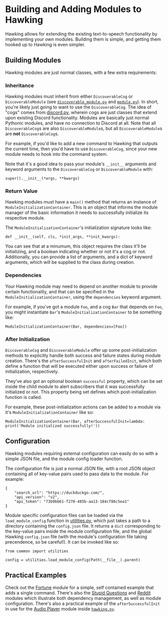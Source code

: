 # Building and Adding Modules to Hawking

Hawking allows for extending the existing text-to-speech functionality by implementing your own modules. Building them is simple, and getting them hooked up to Hawking is even simpler.

## Building Modules

Hawking modules are just normal classes, with a few extra requirements:

### Inheritance

Hawking modules must inherit from either `DiscoverableCog` or `DiscoverableModule` (see [`discoverable_module.py`](https://github.com/naschorr/hawking/blob/master/code/common/module/discoverable_module.py) and [`module.py`](https://github.com/naschorr/hawking/blob/master/code/common/module/module.py)). In short, you're likely just going to want to use the `DiscoverableCog`. The idea of "cogs" comes from [discord.py](https://github.com/Rapptz/discord.py), wherein cogs are just classes that extend upon existing Discord functionality. Modules are basically just normal Pythonic modules, and have no connection to Discord at all. Note that all `DiscoverableCog`s are also `DiscoverableModule`s, but all `DiscoverableModule`s are **not** `DiscoverableCog`s.

For example, if you'd like to add a new command to Hawking that outputs the current time, then you'd have to use `DiscoverableCog`, since your new module needs to hook into the command system.

Note that it's a good idea to pass your module's `__init__` arguments and keyword arguments to the `DiscoverableCog` or `DiscoverableModule` with:

```
super().__init__(*args, **kwargs)
```

### Return Value

Hawking modules must have a `main()` method that returns an instance of `ModuleInitializationContainer`. This is an object that informs the module manager of the basic information it needs to successfully initialize its respective module.

The `ModuleInitializationContainer`'s initialization signature looks like:

```
def __init__(self, cls, *init_args, **init_kwargs):
```

You can see that at a minumum, this object requires the class it'll be initializing, and a boolean indicating whether or not it's a cog or not. Additionally, you can provide a list of arguments, and a dict of keyword arguments, which will be supplied to the class during creation.

### Dependencies

Your Hawking module may need to depend on another module to provide certain functionality, and that can be specified in the `ModuleInitializationContainer`, using the `dependencies` keyword argument.

For example, if you've got a module `Foo`, and a cog `Bar` that depends on `Foo`, you might instantiate `Bar`'s `ModuleInitializationContainer` to be something like:

```
ModuleInitializationContainer(Bar, dependencies=[Foo])
```

### After Initialization

`DiscoverableCog` and `DiscoverableModule` offer up some post-initialization methods to explicitly handle both success and failure states during module creation. There's the `afterSuccessfulInit` and `afterFailedInit`, which both define a function that will be executed either upon success or failure of initialization, respectively.

They've also got an optional boolean `successful` property, which can be set inside the child module to alert subscribers that it was successfully initialized or not. This property being set defines which post-initialization function is called.

For example, these post-initialization actions can be added to a module via it's `ModuleInitializationContainer` like so:

```
ModuleInitializationContainer(Bar, afterSuccessfulInit=lambda: print('Module initialized successfully!'))
```

## Configuration

Hawking modules requiring external configuration can easily do so with a simple JSON file, and the module config loader function.

The configuration file is just a normal JSON file, with a root JSON object containing all of key-value pairs used to pass data to the module. For example:

```
{
    "search_url": "https://duckduckgo.com/",
    "api_version": "v2",
    "api_token": "73b9bb61-f270-485b-aa13-184cf86c5ea1"
}
```

Module specific configuration files can be loaded via the `load_module_config` function in [utilities.py](https://github.com/naschorr/hawking/blob/master/code/common/utilities.py), which just takes a path to a directory containing the `config.json` file. It returns a `dict` corresponding to the key-value pairs inside the module configuration file, and the global Hawking `config.json` file (with the module's configuration file taking precendence, so be careful!). It can be invoked like so:

```
from common import utilities

config = utilities.load_module_config(Path(__file__).parent)
```

## Practical Examples

Check out the [Fortune](https://github.com/naschorr/hawking/blob/master/modules/fortune/fortune.py) module for a simple, self contained example that adds a single command. There's also the [Stupid Questions](https://github.com/naschorr/hawking/blob/master/modules/stupid_questions/stupid_questions.py) and [Reddit](https://github.com/naschorr/hawking/blob/master/modules/reddit/reddit.py) modules which illustrate both dependency management, as well as module configuration. There's also a practical example of the `afterSuccessfulInit` in use for the [Audio Player](https://github.com/naschorr/hawking/blob/master/code/common/audio_player.py) module inside [`hawking.py`](https://github.com/naschorr/hawking/blob/master/code/hawking.py).
